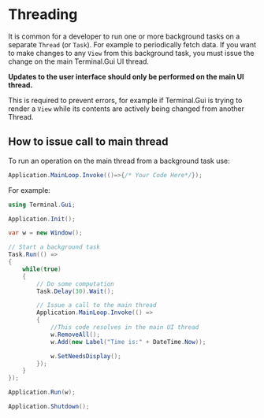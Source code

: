 # Threading
It is common for a developer to run one or more background tasks on a separate
`Thread` (or `Task`). For example to periodically fetch data. If you want to
make changes to any `View` from this background task, you must issue the change
on the main Terminal.Gui UI thread.

**Updates to the user interface should only be performed on the main UI thread.**

This is required to prevent errors, for example if Terminal.Gui is trying to
render a `View` while its contents are actively being changed from another Thread.

## How to issue call to main thread
To run an operation on the main thread from a background task use:

```csharp
Application.MainLoop.Invoke(()=>{/* Your Code Here*/});
```

For example:

```csharp
using Terminal.Gui;

Application.Init();

var w = new Window();

// Start a background task
Task.Run(() =>
{
    while(true)
    {
        // Do some computation
        Task.Delay(30).Wait();

        // Issue a call to the main thread
        Application.MainLoop.Invoke(() =>
        {
            //This code resolves in the main UI thread
            w.RemoveAll();
            w.Add(new Label("Time is:" + DateTime.Now));

            w.SetNeedsDisplay();
        });
    }
});

Application.Run(w);

Application.Shutdown();
```